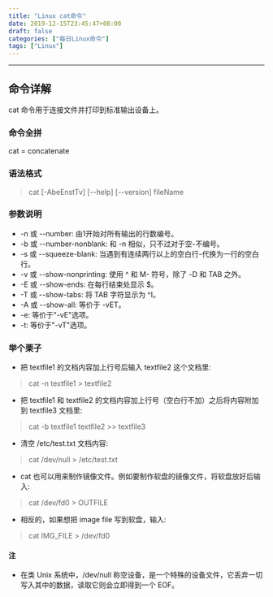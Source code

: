 ```yaml
---
title: "Linux cat命令"
date: 2019-12-15T23:45:47+08:00
draft: false
categories: ["每日Linux命令"]
tags: ["Linux"]
---
```


---

## 命令详解

cat 命令用于连接文件并打印到标准输出设备上。

### 命令全拼
cat = concatenate

### 语法格式

> cat [-AbeEnstTv] [--help] [--version] fileName

### 参数说明

- -n 或 --number: 由1开始对所有输出的行数编号。
- -b 或 --number-nonblank: 和 -n 相似，只不过对于空-不编号。
- -s 或 --squeeze-blank: 当遇到有连续两行以上的空白行-代换为一行的空白行。
- -v 或 --show-nonprinting: 使用 ^ 和 M- 符号，除了 -D 和 TAB 之外。
- -E 或 --show-ends: 在每行结束处显示 $。
- -T 或 --show-tabs: 将 TAB 字符显示为 ^I。
- -A 或 --show-all: 等价于 -vET。
- -e: 等价于"-vE"选项。
- -t: 等价于"-vT"选项。

### 举个栗子

- 把 textfile1 的文档内容加上行号后输入 textfile2 这个文档里:

> cat -n textfile1 > textfile2

- 把 textfile1 和 textfile2 的文档内容加上行号（空白行不加）之后将内容附加到 textfile3 文档里:

> cat -b textfile1 textfile2 >> textfile3

- 清空 /etc/test.txt 文档内容:

> cat /dev/null > /etc/test.txt

- cat 也可以用来制作镜像文件。例如要制作软盘的镜像文件，将软盘放好后输入:

> cat /dev/fd0 > OUTFILE

- 相反的，如果想把 image file 写到软盘，输入:

> cat IMG_FILE > /dev/fd0

#### 注

- 在类 Unix 系统中，/dev/null 称空设备，是一个特殊的设备文件，它丢弃一切写入其中的数据，读取它则会立即得到一个 EOF。
